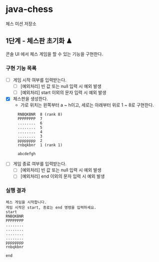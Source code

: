 # java-chess

체스 미션 저장소

## 1단계 - 체스판 초기화 ♟

콘솔 UI 에서 체스 게임을 할 수 있는 기능을 구현한다.

### 구현 기능 목록
- [ ] 게임 시작 여부를 입력받는다.
    - [ ] [예외처리] 빈 값 또는 null 입력 시 예외 발생
    - [ ] [예외처리] start 이외의 문자 입력 시 예외 발생
- [X] 체스판을 생성한다.
    -  가로 위치는 왼쪽부터 a ~ h이고, 세로는 아래부터 위로 1 ~ 8로 구현한다.
  ```
    RNBQKBNR  8 (rank 8)
    PPPPPPPP  7
    ........  6
    ........  5
    ........  4
    ........  3
    pppppppp  2
    rnbqkbnr  1 (rank 1)
  
    abcdefgh
  ```
- [ ] 게임 종료 여부를 입력받는다.
    - [ ] [예외처리] 빈 값 또는 null 입력 시 예외 발생
    - [ ] [예외처리] end 이외의 문자 입력 시 예외 발생

### 실행 결과 
  ```
  체스 게임을 시작합니다.
  게임 시작은 start, 종료는 end 명령을 입력하세요.
  start
  RNBQKBNR
  PPPPPPPP
  ........
  ........
  ........
  ........
  pppppppp
  rnbqkbnr
  
  end
```